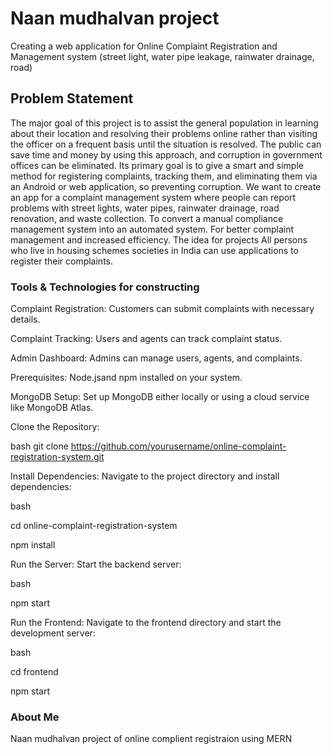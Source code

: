 # Naan mudhalvan project

Creating a web application for  Online Complaint Registration and Management system (street light, water pipe leakage, rainwater drainage, road)

## Problem Statement

The major goal of this project is to assist the general population in learning about their location and resolving their problems online rather than visiting the officer on a frequent basis until the situation is resolved. The public can save time and money by using this approach, and corruption in government offices can be eliminated. Its primary goal is to give a smart and simple method for registering complaints, tracking them, and eliminating them via an Android or web application, so preventing corruption. We want to create an app for a complaint management system where people can report problems with street lights, water pipes, rainwater drainage, road renovation, and waste collection. To convert a manual compliance management system into an automated system. For better complaint management and increased efficiency. The idea for  projects All persons who live in housing schemes societies in India can use applications to register their complaints.

### Tools & Technologies for constructing
Complaint Registration: Customers can submit complaints with necessary details.

Complaint Tracking: Users and agents can track complaint status.

Admin Dashboard: Admins can manage users, agents, and complaints.


Prerequisites: Node.jsand npm installed on your system.

MongoDB Setup: Set up MongoDB either locally or using a cloud service like MongoDB Atlas.

Clone the Repository:

bash
git clone https://github.com/yourusername/online-complaint-registration-system.git

Install Dependencies: Navigate to the project directory and install dependencies:

bash

cd online-complaint-registration-system

npm install

Run the Server: Start the backend server:

bash

npm start

Run the Frontend: Navigate to the frontend directory and start the development server:

bash

cd frontend

npm start


### About Me 


Naan mudhalvan project of online complient registraion using MERN

